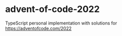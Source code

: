 # advent-of-code-2022

TypeScript personal implementation with solutions for https://adventofcode.com/2022
